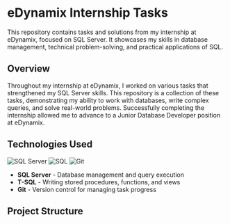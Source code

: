 # eDynamix Internship Tasks

This repository contains tasks and solutions from my internship at eDynamix, focused on SQL Server. It showcases my skills in database management, technical problem-solving, and practical applications of SQL.



## Overview

Throughout my internship at eDynamix, I worked on various tasks that strengthened my SQL Server skills. This repository is a collection of these tasks, demonstrating my ability to work with databases, write complex queries, and solve real-world problems. Successfully completing the internship allowed me to advance to a Junior Database Developer position at eDynamix.

## Technologies Used
![SQL Server](https://img.shields.io/badge/SQL%20Server-CC2927?style=for-the-badge&logo=microsoft-sql-server&logoColor=white)
![SQL](https://img.shields.io/badge/SQL-003B57?style=for-the-badge&logo=sqlite&logoColor=white)
![Git](https://img.shields.io/badge/Git-F05032?style=for-the-badge&logo=git&logoColor=white)
- **SQL Server** - Database management and query execution
- **T-SQL** - Writing stored procedures, functions, and views
- **Git** - Version control for managing task progress

## Project Structure

